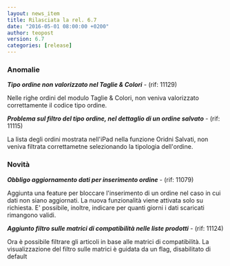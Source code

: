 ```yaml
---
layout: news_item
title: Rilasciata la rel. 6.7
date: "2016-05-01 08:00:00 +0200"
author: teopost
version: 6.7
categories: [release]
---
```


### Anomalie

**_Tipo ordine non valorizzato nel Taglie & Colori_** - (rif: 11129)

Nelle righe ordini del modulo Taglie & Colori, non veniva valorizzato correttamente il codice tipo ordine.

**_Problema sul filtro del tipo ordine, nel dettaglio di un ordine salvato_** - (rif: 11115)

La lista degli ordini mostrata nell'iPad nella funzione Oridni Salvati, non veniva filtrata correttametne selezionando la tipologia dell'ordine.

### Novità

**_Obbligo aggiornamento dati per inserimento ordine_** - (rif: 11079)

Aggiunta una feature per bloccare l'inserimento di un ordine nel caso in cui dati non siano aggiornati.
La nuova funzionalità viene attivata solo su richiesta.
E' possibile, inoltre, indicare per quanti giorni i dati scaricati rimangono validi.

**_Aggiunto filtro sulle matrici di compatibilità nelle liste prodotti_** - (rif: 11124)

Ora è possibile filtrare gli articoli in base alle matrici di compatibilità.
La visualizzazione del filtro sulle matrici è guidata da un flag, disabilitato di default
